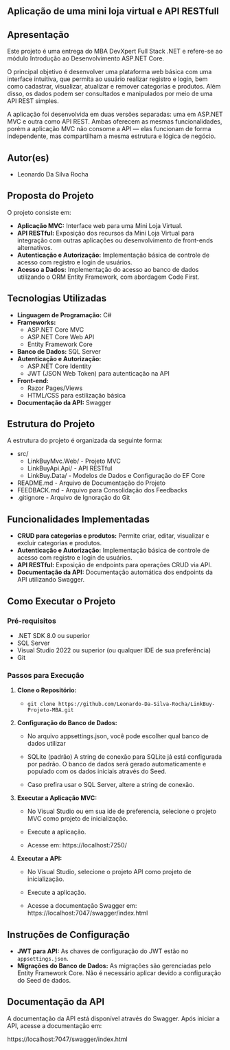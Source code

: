 ## Aplicação de uma mini loja virtual e API RESTfull

## Apresentação

Este projeto é uma entrega do MBA DevXpert Full Stack .NET e refere-se ao módulo Introdução ao Desenvolvimento ASP.NET Core.

O principal objetivo é desenvolver uma plataforma web básica com uma interface intuitiva, que permita ao usuário realizar registro e login, bem como cadastrar, visualizar, atualizar e remover categorias e produtos. Além disso, os dados podem ser consultados e manipulados por meio de uma API REST simples.

A aplicação foi desenvolvida em duas versões separadas: uma em ASP.NET MVC e outra como API REST. Ambas oferecem as mesmas funcionalidades, porém a aplicação MVC não consome a API — elas funcionam de forma independente, mas compartilham a mesma estrutura e lógica de negócio.

## Autor(es)
- Leonardo Da Silva Rocha

## Proposta do Projeto

O projeto consiste em:

- **Aplicação MVC:** Interface web para uma Mini Loja Virtual.
- **API RESTful:** Exposição dos recursos da Mini Loja Virtual para integração com outras aplicações ou desenvolvimento de front-ends alternativos.
- **Autenticação e Autorização:** Implementação básica de controle de acesso com registro e login de usuários.
- **Acesso a Dados:** Implementação do acesso ao banco de dados utilizando o ORM Entity Framework, com abordagem Code First.

## Tecnologias Utilizadas

- **Linguagem de Programação:** C#
- **Frameworks:**
  - ASP.NET Core MVC
  - ASP.NET Core Web API
  - Entity Framework Core
- **Banco de Dados:** SQL Server
- **Autenticação e Autorização:**
  - ASP.NET Core Identity
  - JWT (JSON Web Token) para autenticação na API
- **Front-end:**
  - Razor Pages/Views
  - HTML/CSS para estilização básica
- **Documentação da API:** Swagger

## Estrutura do Projeto

A estrutura do projeto é organizada da seguinte forma:


- src/
  - LinkBuyMvc.Web/ - Projeto MVC
  - LinkBuyApi.Api/ - API RESTful
  - LinkBuy.Data/ - Modelos de Dados e Configuração do EF Core
- README.md - Arquivo de Documentação do Projeto
- FEEDBACK.md - Arquivo para Consolidação dos Feedbacks
- .gitignore - Arquivo de Ignoração do Git

## Funcionalidades Implementadas

- **CRUD para categorias e produtos:** Permite criar, editar, visualizar e excluir categorias e produtos.
- **Autenticação e Autorização:** Implementação básica de controle de acesso com registro e login de usuários.
- **API RESTful:** Exposição de endpoints para operações CRUD via API.
- **Documentação da API:** Documentação automática dos endpoints da API utilizando Swagger.

## **Como Executar o Projeto**

### **Pré-requisitos**

- .NET SDK 8.0 ou superior
- SQL Server
- Visual Studio 2022 ou superior (ou qualquer IDE de sua preferência)
- Git

### **Passos para Execução**

1. **Clone o Repositório:**
   
   - `git clone https://github.com/Leonardo-Da-Silva-Rocha/LinkBuy-Projeto-MBA.git`

2. **Configuração do Banco de Dados:**
   
   - No arquivo appsettings.json, você pode escolher qual banco de dados utilizar
   
   - SQLite (padrão) A string de conexão para SQLite já está configurada por padrão. O banco de dados será gerado automaticamente e populado com os dados iniciais através do Seed.
	
   - Caso prefira usar o SQL Server, altere a string de conexão.

3. **Executar a Aplicação MVC:**
   
   - No Visual Studio ou em sua ide de preferencia, selecione o projeto MVC como projeto de inicialização.

   - Execute a aplicação.

   - Acesse em: https://localhost:7250/

4. **Executar a API:**
   
   - No Visual Studio, selecione o projeto API como projeto de inicialização.
   
   - Execute a aplicação.

   - Acesse a documentação Swagger em: https://localhost:7047/swagger/index.html

## Instruções de Configuração

- **JWT para API:** As chaves de configuração do JWT estão no `appsettings.json`.
- **Migrações do Banco de Dados:** As migrações são gerenciadas pelo Entity Framework Core. Não é necessário aplicar devido a configuração do Seed de dados.

## Documentação da API

A documentação da API está disponível através do Swagger. Após iniciar a API, acesse a documentação em:

https://localhost:7047/swagger/index.html



